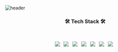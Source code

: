 ![header](https://capsule-render.vercel.app/api?type=waving&color=timeGradient&height=350&text=Welcome%20to%20Agratos&animation=scaleIn&desc=Study%20every%20day%20to%20become%20a%20better%20then%20yesterday...&descAlign=65&descAlignY=50&fontAlignY=36)
  
  
<h3 align="center"><b>🛠 Tech Stack 🛠</b></h3>
</br>
<p align="center">
<img src="https://img.shields.io/badge/HTML5-E34F26?style=for-the-badge&logo=HTML5&logoColor=white" /></a> &nbsp
<img src="https://img.shields.io/badge/CSS-1572B6?style=for-the-badge&logo=CSS&logoColor=white" /></a> &nbsp
<img src="https://img.shields.io/badge/Javascript-F7DF1E?style=for-the-badge&logo=Javascript&logoColor=white" /></a> &nbsp
<img src="https://img.shields.io/badge/TypeScript-3178C6?style=for-the-badge&logo=TypeScript&logoColor=white" /></a> &nbsp
<img src="https://img.shields.io/badge/Node.js-339933?style=for-the-badge&logo=Node.js&logoColor=white" /></a> &nbsp
<img src="https://img.shields.io/badge/React-61DAFB?style=for-the-badge&logo=React&logoColor=white" /></a> &nbsp
<img src="https://img.shields.io/badge/MongoDB-47A248?style=for-the-badge&logo=MongoDB&logoColor=white" /></a> &nbsp
</p>
